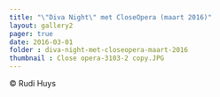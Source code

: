 ```yaml
---
title: "\"Diva Night\" met CloseOpera (maart 2016)"
layout: gallery2 
pager: true
date: 2016-03-01
folder : diva-night-met-closeopera-maart-2016
thumbnail : Close opera-3103-2 copy.JPG
---
```

© Rudi Huys

